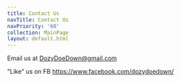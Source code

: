 ```yaml
---
title: Contact Us
navTitle: Contact Us
navPriority: '60'
collection: MainPage
layout: default.html
---
```

Email us at   [ DozyDoeDown@gmail.com](DozyDoeDown@gmail.com)

"Like" us on FB <https://www.facebook.com/dozydoedown/>
